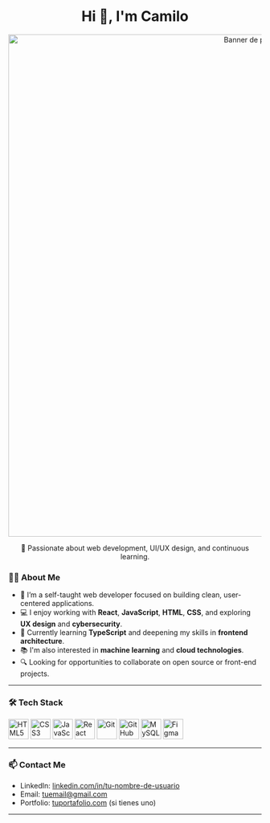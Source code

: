 <h1 align="center">Hi 👋, I'm Camilo</h1>
<p align="center">
  <img src="assets/banner.png" alt="Banner de presentación" width="1000" />
</p>

<p align="center">
  🚀 Passionate about web development, UI/UX design, and continuous learning.
</p> 

### 👨‍💻 About Me 
- 🧠 I’m a self-taught web developer focused on building clean, user-centered applications.  
- 💻 I enjoy working with **React**, **JavaScript**, **HTML**, **CSS**, and exploring **UX design** and **cybersecurity**.  
- 🌱 Currently learning **TypeScript** and deepening my skills in **frontend architecture**.  
- 📚 I'm also interested in **machine learning** and **cloud technologies**.  
- 🔍 Looking for opportunities to collaborate on open source or front-end projects.

---

### 🛠️ Tech Stack

<p align="left">
  <img src="https://cdn.jsdelivr.net/gh/devicons/devicon/icons/html5/html5-original.svg" height="40" alt="HTML5" />
  <img src="https://cdn.jsdelivr.net/gh/devicons/devicon/icons/css3/css3-original.svg" height="40" alt="CSS3" />
  <img src="https://cdn.jsdelivr.net/gh/devicons/devicon/icons/javascript/javascript-original.svg" height="40" alt="JavaScript" />
  <img src="https://cdn.jsdelivr.net/gh/devicons/devicon/icons/react/react-original.svg" height="40" alt="React" />
  <img src="https://cdn.jsdelivr.net/gh/devicons/devicon/icons/git/git-original.svg" height="40" alt="Git" />
  <img src="https://cdn.jsdelivr.net/gh/devicons/devicon/icons/github/github-original.svg" height="40" alt="GitHub" />
  <img src="https://cdn.jsdelivr.net/gh/devicons/devicon/icons/mysql/mysql-original.svg" height="40" alt="MySQL" />
  <img src="https://cdn.jsdelivr.net/gh/devicons/devicon/icons/figma/figma-original.svg" height="40" alt="Figma" />
 
  ---

### 📫 Contact Me

- LinkedIn: [linkedin.com/in/tu-nombre-de-usuario](https://www.linkedin.com/in/tu-nombre-de-usuario)  
- Email: tuemail@gmail.com  
- Portfolio: [tuportafolio.com](https://tuportafolio.com) (si tienes uno)

---



